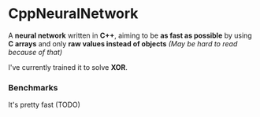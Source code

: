 # CppNeuralNetwork
A **neural network** written in **C++**, aiming to be **as fast as possible** by using **C arrays** and only **raw values instead of objects** _(May be hard to read because of that)_

I've currently trained it to solve **XOR**.

### Benchmarks
It's pretty fast (TODO)
